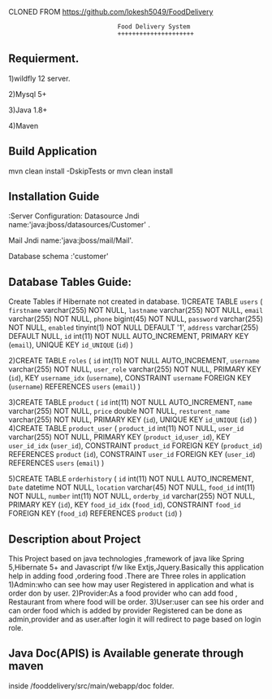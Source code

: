 CLONED FROM 
https://github.com/lokesh5049/FoodDelivery

                                  Food Delivery System
                                  +++++++++++++++++++++
                                  
                                  
Requierment.
------------
1)wildfly 12 server.

2)Mysql 5+
                                  
3)Java 1.8+

4)Maven

Build Application
------------------

mvn clean install -DskipTests
or
mvn clean install


Installation Guide
--------------------


:Server Configuration:
Datasource Jndi name:'java:jboss/datasources/Customer' .

Mail Jndi name:'java:jboss/mail/Mail'.

Database schema :'customer'



Database Tables Guide:
----------------------
Create Tables if Hibernate not created in database.
1)CREATE TABLE `users` (
  `firstname` varchar(255) NOT NULL,
  `lastname` varchar(255) NOT NULL,
  `email` varchar(255) NOT NULL,
  `phone` bigint(45) NOT NULL,
  `password` varchar(255) NOT NULL,
  `enabled` tinyint(1) NOT NULL DEFAULT '1',
  `address` varchar(255) DEFAULT NULL,
  `id` int(11) NOT NULL AUTO_INCREMENT,
  PRIMARY KEY (`email`),
  UNIQUE KEY `id_UNIQUE` (`id`)
) 

2)CREATE TABLE `roles` (
  `id` int(11) NOT NULL AUTO_INCREMENT,
  `username` varchar(255) NOT NULL,
  `user_role` varchar(255) NOT NULL,
  PRIMARY KEY (`id`),
  KEY `username_idx` (`username`),
  CONSTRAINT `username` FOREIGN KEY (`username`) REFERENCES `users` (`email`)
) 

3)CREATE TABLE `product` (
  `id` int(11) NOT NULL AUTO_INCREMENT,
  `name` varchar(255) NOT NULL,
  `price` double NOT NULL,
  `resturent_name` varchar(255) NOT NULL,
  PRIMARY KEY (`id`),
  UNIQUE KEY `id_UNIQUE` (`id`)
) 
4)CREATE TABLE `product_user` (
  `product_id` int(11) NOT NULL,
  `user_id` varchar(255) NOT NULL,
  PRIMARY KEY (`product_id`,`user_id`),
  KEY `user_id_idx` (`user_id`),
  CONSTRAINT `product_id` FOREIGN KEY (`product_id`) REFERENCES `product` (`id`),
  CONSTRAINT `user_id` FOREIGN KEY (`user_id`) REFERENCES `users` (`email`)
) 

5)CREATE TABLE `orderhistory` (
  `id` int(11) NOT NULL AUTO_INCREMENT,
  `Date` datetime NOT NULL,
  `location` varchar(45) NOT NULL,
  `food_id` int(11) NOT NULL,
  `number` int(11) NOT NULL,
  `orderby_id` varchar(255) NOT NULL,
  PRIMARY KEY (`id`),
  KEY `food_id_idx` (`food_id`),
  CONSTRAINT `food_id` FOREIGN KEY (`food_id`) REFERENCES `product` (`id`)
) 



Description about Project
---------------------------
This Project based on java technologies ,framework of java like Spring 5,Hibernate 5+ and Javascript f/w like Extjs,Jquery.Basically this application help in adding food ,ordering food .There are Three roles in application 
1)Admin:who can see how may user Registered in application and what is order don by user.
2)Provider:As a food provider who can add food , Restaurant  from where food will be order.
3)User:user can see his order and can order food which is added by provider
Registered can be done as admin,provider and as user.after login it will redirect to page based on login role.

Java Doc(APIS) is Available generate through maven 
---------------------------------------------------
inside /fooddelivery/src/main/webapp/doc folder.





                                 